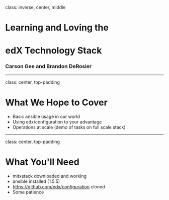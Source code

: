 class: inverse, center, middle

# Learning and Loving the
# edX Technology Stack


### Carson Gee and Brandon DeRosier ###

---

class: center, top-padding

# What We Hope to Cover

- Basic ansible usage in our world
- Using edx/configuration to your advantage
- Operations at scale (demo of tasks on full scale stack)

---

class: center, top-padding

# What You'll Need

- mitxstack downloaded and working
- ansible installed (1.5.5)
- https://github.com/edx/configuration cloned
- Some patience
